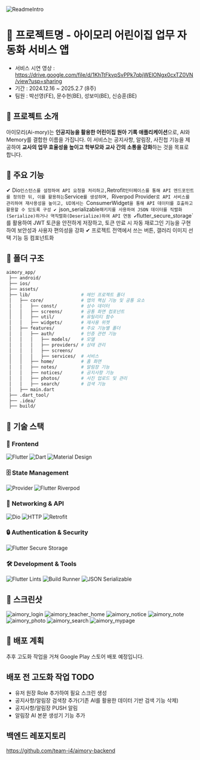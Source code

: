 
![ReadmeIntro](https://github.com/user-attachments/assets/3960d9f0-f0db-454e-862e-dd9ebf0242cc)
# 📱 프로젝트명 - 아이모리 어린이집 업무 자동화 서비스 앱
- 서비스 시연 영상 : https://drive.google.com/file/d/1KhTtFkvpSvPPk7qbjWElONgx0cxTZ0VN/view?usp=sharing
- 기간 : 2024.12.16 ~ 2025.2.7 (8주)
- 팀원 : 박선영(FE), 문수현(BE), 성보미(BE), 신승훈(BE)
   

## 📌 프로젝트 소개
아이모리(Ai-mory)는 **인공지능을 활용한 어린이집 원아 기록 애플리케이션**으로, 
AI와 Memory를 결합한 이름을 가집니다. 
이 서비스는 공지사항, 알림장, 사진첩 기능을 제공하여 
**교사의 업무 효율성을 높이고 학부모와 교사 간의 소통을 강화**하는 것을 목표로 합니다.




## 🎯 주요 기능
✔ Dio` 인스턴스를 설정하여 API 요청을 처리하고, `Retrofit` 인터페이스를 통해 API 엔드포인트를 정의한 뒤, 이를 활용하는 `Service`를 생성하며, `Riverpod Provider`로 API 서비스를 관리하여 재사용성을 높이고, UI에서는 `ConsumerWidget`을 통해 API 데이터를 호출하고 활용할 수 있도록 구성
✔ `json_serializable` 패키지를 사용하여 JSON 데이터를 직렬화(Serialize)하거나 역직렬화(Deserialize)하여 API 연동
✔ `flutter_secure_storage`를 활용하여 JWT 토큰을 안전하게 저장하고, 토큰 만료 시 자동 재로그인 기능을 구현하여 보안성과 사용자 편의성을 강화
✔ 프로젝트 전역에서 쓰는 버튼, 갤러리 이미지 선택 기능 등 컴포넌트화




## 📂 폴더 구조
```bash
aimory_app/
 ├── android/               
 ├── ios/                   
 ├── assets/                
 ├── lib/                   # 메인 프로젝트 폴더
 │   ├── core/              # 앱의 핵심 기능 및 공통 요소
 │   │   ├── const/         # 상수 데이터
 │   │   ├── screens/       # 공통 화면 컴포넌트
 │   │   ├── util/          # 유틸리티 함수
 │   │   ├── widgets/       # 재사용 위젯
 │   ├── features/          # 주요 기능별 폴더
 │   │   ├── auth/          # 인증 관련 기능
 │   │   │   ├── models/    # 모델
 │   │   │   ├── providers/ # 상태 관리
 │   │   │   ├── screens/   
 │   │   │   ├── services/  # 서비스
 │   │   ├── home/          # 홈 화면
 │   │   ├── notes/         # 알림장 기능
 │   │   ├── notices/       # 공지사항 기능
 │   │   ├── photos/        # 사진 업로드 및 관리
 │   │   ├── search/        # 검색 기능
 │   ├── main.dart          
 ├── .dart_tool/            
 ├── .idea/                 
 ├── build/
 ```

 ## 🔧 기술 스택
### 📱 **Frontend**
![Flutter](https://img.shields.io/badge/Flutter-02569B?style=for-the-badge&logo=flutter&logoColor=white)
![Dart](https://img.shields.io/badge/Dart-0175C2?style=for-the-badge&logo=dart&logoColor=white)
![Material Design](https://img.shields.io/badge/Material%20Design-757575?style=for-the-badge&logo=materialdesign&logoColor=white)

### 🗄️ **State Management**
![Provider](https://img.shields.io/badge/Provider-2196F3?style=for-the-badge&logo=dart&logoColor=white)
![Flutter Riverpod](https://img.shields.io/badge/Riverpod-0055AA?style=for-the-badge&logo=dart&logoColor=white)

### 🔗 **Networking & API**
![Dio](https://img.shields.io/badge/Dio-FFCD00?style=for-the-badge&logo=dart&logoColor=white)
![HTTP](https://img.shields.io/badge/HTTP-008080?style=for-the-badge&logo=http&logoColor=white)
![Retrofit](https://img.shields.io/badge/Retrofit-9C27B0?style=for-the-badge&logo=dart&logoColor=white)

### 🔒 **Authentication & Security**
![Flutter Secure Storage](https://img.shields.io/badge/Secure%20Storage-4CAF50?style=for-the-badge&logo=flutter&logoColor=white)

### 🛠 **Development & Tools**
![Flutter Lints](https://img.shields.io/badge/Flutter%20Lints-FF4081?style=for-the-badge&logo=lint&logoColor=white)
![Build Runner](https://img.shields.io/badge/Build%20Runner-673AB7?style=for-the-badge&logo=codeigniter&logoColor=white)
![JSON Serializable](https://img.shields.io/badge/JSON%20Serializable-3DDC84?style=for-the-badge&logo=json&logoColor=white)

## 📸 스크린샷

![aimory_login](https://github.com/user-attachments/assets/33a0415f-d434-4b87-ba70-a73fce94c883)
![aimory_teacher_home](https://github.com/user-attachments/assets/0c1383ab-9fb2-4578-bcbb-971fca0ed2b4)
![aimory_notice](https://github.com/user-attachments/assets/bcf0b2bd-4de6-451e-a662-e16b7cdd1564)
![aimory_note](https://github.com/user-attachments/assets/2e0bf8f5-cb4b-45e0-b9cd-a26bd1de22a3)
![aimory_photo](https://github.com/user-attachments/assets/03d699c7-83d2-45d2-a34b-8213a593a121)
![aimory_search](https://github.com/user-attachments/assets/6eb5dcce-11c4-423b-ab2f-29e72e27e53e)
![aimory_mypage](https://github.com/user-attachments/assets/22771f60-6ebb-4948-b337-49030f5b6608)

## 📜 배포 계획
추후 고도화 작업을 거쳐 Google Play 스토어 배포 예정입니다.

## 배포 전 고도화 작업 TODO
- 유저 원장 Role 추가하여 필요 스크린 생성
- 공지사항/알림장 검색창 추가(기존 AI를 활용한 데이터 기반 검색 기능 삭제)
- 공지사항/알림장 PUSH 알림
- 알림장 AI 본문 생성기 기능 추가


## 백엔드 레포지토리
https://github.com/team-i4/aimory-backend


